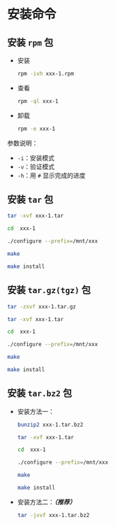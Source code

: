 # 安装命令

## 安装 ```rpm``` 包

- 安装
   ```bash
   rpm -ivh xxx-1.rpm
   ```
- 查看
   ```bash
   rpm -ql xxx-1
   ```
- 卸载
   ```bash
   rpm -e xxx-1
   ```

参数说明：

   - ```-i```：安装模式
   - ```-v```：验证模式
   - ```-h```：用 ```#``` 显示完成的进度

## 安装 ```tar``` 包

```bash
tar -xvf xxx-1.tar

cd  xxx-1

./configure --prefix=/mnt/xxx

make

make install
```

## 安装 ```tar.gz(tgz)``` 包

```bash
tar -zxvf xxx-1.tar.gz

tar -xvf xxx-1.tar

cd  xxx-1

./configure --prefix=/mnt/xxx

make

make install
```

## 安装 ```tar.bz2``` 包

- 安装方法一：
    ```bash
    bunzip2 xxx-1.tar.bz2
    
    tar -xvf xxx-1.tar
    
    cd  xxx-1
    
    ./configure --prefix=/mnt/xxx
    
    make
    
    make install
    ```

- 安装方法二：***（推荐）***
    ```bash
    tar -jxvf xxx-1.tar.bz2
    ```
